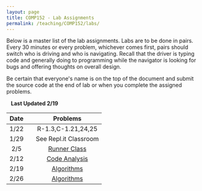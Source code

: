 ```yaml
---
layout: page
title: COMP152 - Lab Assignments
permalink: /teaching/COMP152/labs/
---
```


Below is a master list of the lab assignments. Labs are to be done in pairs. Every 30 minutes or every problem, whichever comes first, pairs should switch who is driving and who is navigating. Recall that the driver is typing code and generally doing to programming while the navigator is looking for bugs and offering thoughts on overall design.

Be certain that everyone's name is on the top of the document and submit the source code at the end of lab or when you complete the assigned problems.

&nbsp;&nbsp;&nbsp;**Last Updated 2/19**


| Date | | Problems |
|:----: | :----: | :----: |
|1/22  | | R-1.3,C-1.21,24,25 |
|1/29 | | See Repl.it Classroom |
|2/5 | | [Runner Class](/teaching/COMP152/labs/lab3) |
|2/12 | | [Code Analysis](/teaching/COMP152/labs/lab4) |
|2/19 | | [Algorithms](/teaching/COMP152/labs/lab5) |  
|2/26 | | [Algorithms](/teaching/COMP152/labs/lab6) |  
